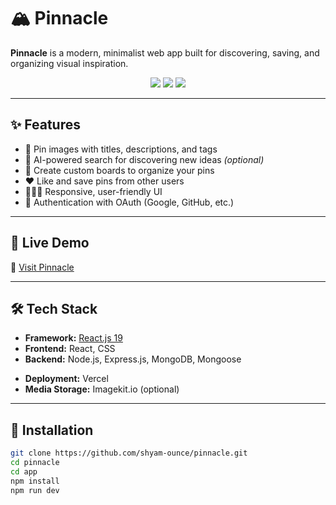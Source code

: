 # 🏔️ Pinnacle

**Pinnacle** is a modern, minimalist web app built for discovering, saving, and organizing visual inspiration.

<!-- 
![Pinnacle UI Banner](https://your-image-link.com/banner.png) Add your app screenshot/banner -->

<div align="center">
  <img src="https://img.shields.io/badge/Node-22-green?style=flat-square&logo=nodedotjs" />
  <img src="https://img.shields.io/badge/React-19-blue?style=flat-square&logo=react" />
  <img src="https://img.shields.io/badge/MongoDB-Atlas-green?style=flat-square&logo=mongodb" />
  <!-- <img src="https://img.shields.io/badge/Deployed-Vercel-black?style=flat-square&logo=vercel" /> -->
</div>

---

## ✨ Features

- 🔖 Pin images with titles, descriptions, and tags  
- 🧠 AI-powered search for discovering new ideas *(optional)*  
- 📌 Create custom boards to organize your pins  
- ❤️ Like and save pins from other users  
- 🧑‍🤝‍🧑 Responsive, user-friendly UI  
- 🔐 Authentication with OAuth (Google, GitHub, etc.)

---

## 🚀 Live Demo

🔗 [Visit Pinnacle](https://your-live-app-link.com)

---

## 🛠️ Tech Stack

- **Framework:** [React.js 19](https://react.dev/)
- **Frontend:** React, CSS
- **Backend:** Node.js, Express.js, MongoDB, Mongoose
<!-- - **Auth:** NextAuth.js -->
- **Deployment:** Vercel  
- **Media Storage:** Imagekit.io (optional)

---

## 🧪 Installation

```bash
git clone https://github.com/shyam-ounce/pinnacle.git
cd pinnacle
cd app
npm install
npm run dev
